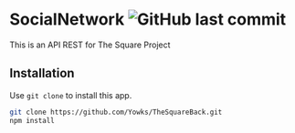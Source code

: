 # SocialNetwork ![GitHub last commit](https://img.shields.io/github/last-commit/Yowks/TheSquareBack)

This is an API REST for The Square Project
<br>

## Installation

Use `git clone` to install this app.

```bash
git clone https://github.com/Yowks/TheSquareBack.git
npm install
```
